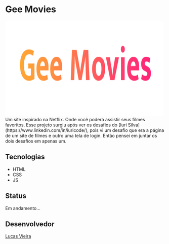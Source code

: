 # Gee Movies
  <img src="images/gee-movies.png" width="500px" height="300px" />
  Um site inspirado na Netflix. Onde você poderá assistir seus filmes favoritos. Esse projeto surgiu após ver os desafios do
  [Iuri Silva](https://www.linkedin.com/in/iuricode/), pois vi um desafio que era a página de um site de filmes e
  outro uma tela de login. Então pensei em juntar os dois desafios em apenas um.

## Tecnologias
  * HTML
  * CSS
  * JS

## Status
  Em andamento...

## Desenvolvedor
  [Lucas Vieira](https://www.linkedin.com/in/lucas-vieira-dev/)
